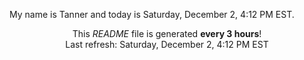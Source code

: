 My name is Tanner and today is Saturday, December 2, 4:12 PM EST.

<p align="center">This <i>README</i> file is generated <b>every 3 hours</b>!</br>Last refresh: Saturday, December 2, 4:12 PM EST<br /></p>

